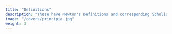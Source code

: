 ```yaml
---
title: "Definitions"
description: "These have Newton's Definitions and corresponding Scholium (notes)"
image: "/covers/principia.jpg"
weight: 3
---
```

